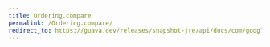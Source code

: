 ```yaml
---
title: Ordering.compare
permalink: /Ordering.compare/
redirect_to: https://guava.dev/releases/snapshot-jre/api/docs/com/google/common/collect/Ordering.html#compare-T-T-
---
```

